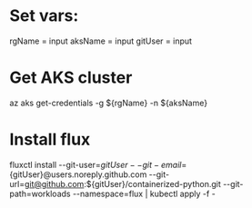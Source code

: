 # Set vars:
rgName = input
aksName = input
gitUser = input

# Get AKS cluster

az aks get-credentials -g ${rgName} -n ${aksName}

# Install flux

fluxctl install --git-user=${gitUser} --git-email=${gitUser}@users.noreply.github.com --git-url=git@github.com:${gitUser}/containerized-python.git --git-path=workloads --namespace=flux | kubectl apply -f -
